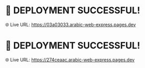 # 🎉 DEPLOYMENT SUCCESSFUL!
🌐 Live URL: https://03a03033.arabic-web-express.pages.dev
# 🎉 DEPLOYMENT SUCCESSFUL!
🌐 Live URL: https://274ceaac.arabic-web-express.pages.dev
